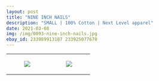 ```yaml
---
layout: post
title: "NINE INCH NAILS"
description: "SMALL | 100% Cotton | Next Level apparel"
date: 2021-03-08
img: /img/0093-nine-inch-nails.jpg
ebay_id: 233989913187 233925077670
---
```




<table style="width:100%;"><tr><td style="vertical-align:top;">
      <figure class="tmblr-full" data-orig-height="2048" data-orig-width="1365" data-orig-src="https://concertshirts.netlify.app/shirts/0093/0093-01.jpg"><img src="https://64.media.tumblr.com/a50187224fa4538e6e6fa4ddda4a131a/e6fc41ebbe716c0f-c8/s540x810/7f3023f5e03f2dd7a0ebaf25fbe3c2dd385b7e58.jpg" data-orig-height="2048" data-orig-width="1365" data-orig-src="https://concertshirts.netlify.app/shirts/0093/0093-01.jpg"/></figure></td>
    <td style="vertical-align:top;">
      <figure class="tmblr-full" data-orig-height="2048" data-orig-width="1365" data-orig-src="https://concertshirts.netlify.app/shirts/0093/0093-02.jpg"><img src="https://64.media.tumblr.com/5498a48ee60ff7a2f480fd2f46c5dc33/e6fc41ebbe716c0f-9d/s540x810/6176cf1fc706158e7befc4af38445e10b8b45e12.jpg" data-orig-height="2048" data-orig-width="1365" data-orig-src="https://concertshirts.netlify.app/shirts/0093/0093-02.jpg"/></figure></td>
  </tr></table>
